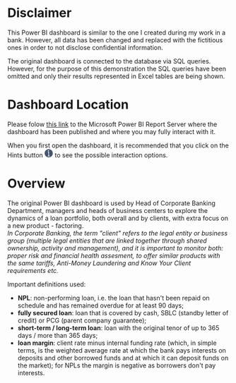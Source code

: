 # Disclaimer
This Power BI dashboard is similar to the one I created during my work in a bank. However, all data has been changed and replaced with the fictitious ones in order to not disclose confidential information.

The original dashboard is connected to the database via SQL queries. However, for the purpose of this demonstration the SQL queries have been omitted and only their results represented in Excel tables are being shown.
# Dashboard Location
Please folow [this link](https://app.powerbi.com/view?r=eyJrIjoiYzU0NTE2MzctZTZkYi00MWNmLTlhMGYtYWJjMzUzNGNlYjYxIiwidCI6IjUwYjA5MzA5LTEzMzgtNDRiZi1hODRkLTc1ZTcxYTgzOWFlNSIsImMiOjl9) to the Microsoft Power BI Report Server where the dashboard has been published and where you may fully interact with it.

When you first open the dashboard, it is recommended that you click on the Hints button <img src="https://github.com/oleksii-kosianchuk/loans-dashboard/blob/main/Hints.png" width="19" height="19"> to see the possible interaction options.
# Overview
The original Power BI dashboard is used by Head of Corporate Banking Department, managers and heads of business centers to explore the dynamics of a loan portfolio, both overall and by clients, with extra focus on a new product - factoring.<br>
<i>In Corporate Banking, the term "client" refers to the legal entity or business group (multiple legal entities that are linked together through shared ownership, activity and management), and it is important to monitor both: proper risk and financial health assesment, to offer similar products with the same tariffs, Anti-Money Laundering and Know Your Client requirements etc.</i>

Important definitions used:
- <b>NPL</b>: non-performing loan, i.e. the loan that hasn't been repaid on schedule and has remained overdue for at least 90 days;
- <b>fully secured loan</b>: loan that is covered by cash, SBLC (standby letter of credit) or PCG (parent company guarantee);
- <b>short-term / long-term loan</b>: loan with the original tenor of up to 365 days / more than 365 days;
- <b>loan margin</b>: client rate minus internal funding rate (which, in simple terms, is the weighted average rate at which the bank pays interests on deposits and other borrowed funds and at which it can deposit funds on the market); for NPLs the margin is negative as borrowers don't pay interests.
